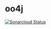 # oo4j

[![Sonarcloud Status](https://sonarcloud.io/api/project_badges/measure?project=oo4j&metric=alert_status)](https://sonarcloud.io/dashboard?id=oo4j)